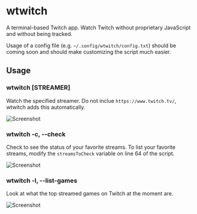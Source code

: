 # wtwitch
A terminal-based Twitch app. Watch Twitch without proprietary JavaScript and without being tracked.

Usage of a config file (e.g. `~/.config/wtwitch/config.txt`) should be coming soon and should make customizing the script much easier.

## Usage
### wtwitch [STREAMER]
Watch the specified streamer. Do not inclue `https://www.twitch.tv/`, wtwitch adds this automatically.

![Screenshot](Images/Screenshot1.png)

### wtwitch -c, --check
Check to see the status of your favorite streams. To list your favorite streams, modify the `streamsToCheck` variable on line 64 of the script.

![Screenshot](Images/Screenshot2.png)

### wtwitch -l, --list-games
Look at what the top streamed games on Twitch at the moment are. 

![Screenshot](Images/Screenshot3.png)